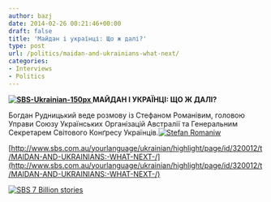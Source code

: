 ```yaml
---
author: bazj
date: 2014-02-26 00:21:46+00:00
draft: false
title: 'Майдан і українці: Що ж далі?'
type: post
url: /politics/maidan-and-ukrainians-what-next/
categories:
- Interviews
- Politics
---
```


**[![SBS-Ukrainian-150px](http://www.ozeukes.com/wp-content/uploads/2014/02/SBS-Ukrainian-150px.jpg)
](http://www.ozeukes.com/wp-content/uploads/2014/02/SBS-Ukrainian-150px.jpg)МАЙДАН І УКРАЇНЦІ: ЩО Ж ДАЛІ?**

Богдан Рудницький веде розмову із Стефаном Романівим, головою Управи Союзу Українських Організацій Австралії та Генеральним Секретарем Світового Конґресу Українців.[![Stefan Romaniw](http://www.ozeukes.com/wp-content/uploads/2014/02/Stefan-Romaniw.jpg)
](http://www.ozeukes.com/wp-content/uploads/2014/02/Stefan-Romaniw.jpg)

[http://www.sbs.com.au/yourlanguage/ukrainian/highlight/page/id/320012/t/MAIDAN-AND-UKRAINIANS:-WHAT-NEXT-/](http://www.sbs.com.au/yourlanguage/ukrainian/highlight/page/id/320012/t/MAIDAN-AND-UKRAINIANS:-WHAT-NEXT-/)

[![SBS 7 Billion stories](http://www.ozeukes.com/wp-content/uploads/2014/02/SBS-7-Billion-stories.jpg)
](http://www.ozeukes.com/wp-content/uploads/2014/02/SBS-7-Billion-stories.jpg)
